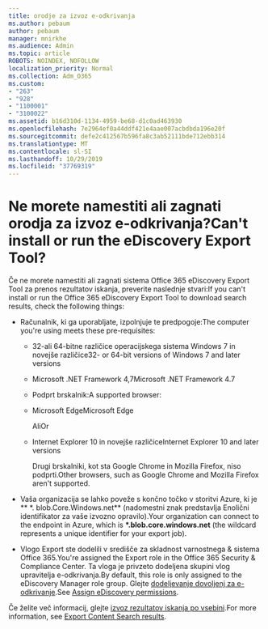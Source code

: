 ```yaml
---
title: orodje za izvoz e-odkrivanja
ms.author: pebaum
author: pebaum
manager: mnirkhe
ms.audience: Admin
ms.topic: article
ROBOTS: NOINDEX, NOFOLLOW
localization_priority: Normal
ms.collection: Adm_O365
ms.custom:
- "263"
- "928"
- "1100001"
- "3100022"
ms.assetid: b16d310d-1134-4959-be68-d1c0ad463930
ms.openlocfilehash: 7e2964ef0a44ddf421e4aae007acbdbda196e20f
ms.sourcegitcommit: defe2c412567b596fa8c3ab52111bde712ebb314
ms.translationtype: MT
ms.contentlocale: sl-SI
ms.lasthandoff: 10/29/2019
ms.locfileid: "37769319"
---
```

# <a name="cant-install-or-run-the-ediscovery-export-tool"></a><span data-ttu-id="d7a90-102">Ne morete namestiti ali zagnati orodja za izvoz e-odkrivanja?</span><span class="sxs-lookup"><span data-stu-id="d7a90-102">Can't install or run the eDiscovery Export Tool?</span></span>

<span data-ttu-id="d7a90-103">Če ne morete namestiti ali zagnati sistema Office 365 eDiscovery Export Tool za prenos rezultatov iskanja, preverite naslednje stvari:</span><span class="sxs-lookup"><span data-stu-id="d7a90-103">If you can't install or run the Office 365 eDiscovery Export Tool to download search results, check the following things:</span></span>
  
- <span data-ttu-id="d7a90-104">Računalnik, ki ga uporabljate, izpolnjuje te predpogoje:</span><span class="sxs-lookup"><span data-stu-id="d7a90-104">The computer you're using meets these pre-requisites:</span></span>

  - <span data-ttu-id="d7a90-105">32-ali 64-bitne različice operacijskega sistema Windows 7 in novejše različice</span><span class="sxs-lookup"><span data-stu-id="d7a90-105">32- or 64-bit versions of Windows 7 and later versions</span></span>

  - <span data-ttu-id="d7a90-106">Microsoft .NET Framework 4,7</span><span class="sxs-lookup"><span data-stu-id="d7a90-106">Microsoft .NET Framework 4.7</span></span>

  - <span data-ttu-id="d7a90-107">Podprt brskalnik:</span><span class="sxs-lookup"><span data-stu-id="d7a90-107">A supported browser:</span></span>

  - <span data-ttu-id="d7a90-108">Microsoft Edge</span><span class="sxs-lookup"><span data-stu-id="d7a90-108">Microsoft Edge</span></span>

    <span data-ttu-id="d7a90-109">Ali</span><span class="sxs-lookup"><span data-stu-id="d7a90-109">Or</span></span>

  - <span data-ttu-id="d7a90-110">Internet Explorer 10 in novejše različice</span><span class="sxs-lookup"><span data-stu-id="d7a90-110">Internet Explorer 10 and later versions</span></span>

    <span data-ttu-id="d7a90-111">Drugi brskalniki, kot sta Google Chrome in Mozilla Firefox, niso podprti.</span><span class="sxs-lookup"><span data-stu-id="d7a90-111">Other browsers, such as Google Chrome and Mozilla Firefox aren't supported.</span></span>

- <span data-ttu-id="d7a90-112">Vaša organizacija se lahko poveže s končno točko v storitvi Azure, ki je \*\* \*. blob.Core.Windows.net\*\* (nadomestni znak predstavlja Enolični identifikator za vaše izvozno opravilo).</span><span class="sxs-lookup"><span data-stu-id="d7a90-112">Your organization can connect to the endpoint in Azure, which is **\*.blob.core.windows.net** (the wildcard represents a unique identifier for your export job).</span></span>

- <span data-ttu-id="d7a90-113">Vlogo Export ste dodelili v središče za skladnost varnostnega &amp; sistema Office 365.</span><span class="sxs-lookup"><span data-stu-id="d7a90-113">You're assigned the Export role in the Office 365 Security &amp; Compliance Center.</span></span> <span data-ttu-id="d7a90-114">Ta vloga je privzeto dodeljena skupini vlog upravitelja e-odkrivanja.</span><span class="sxs-lookup"><span data-stu-id="d7a90-114">By default, this role is only assigned to the eDiscovery Manager role group.</span></span> <span data-ttu-id="d7a90-115">Glejte [dodeljevanje dovoljenj za e-odkrivanje](https://docs.microsoft.com/office365/securitycompliance/assign-ediscovery-permissions).</span><span class="sxs-lookup"><span data-stu-id="d7a90-115">See [Assign eDiscovery permissions](https://docs.microsoft.com/office365/securitycompliance/assign-ediscovery-permissions).</span></span>

<span data-ttu-id="d7a90-116">Če želite več informacij, glejte [izvoz rezultatov iskanja po vsebini](https://docs.microsoft.com/office365/securitycompliance/export-search-results).</span><span class="sxs-lookup"><span data-stu-id="d7a90-116">For more information, see [Export Content Search results](https://docs.microsoft.com/office365/securitycompliance/export-search-results).</span></span>
  